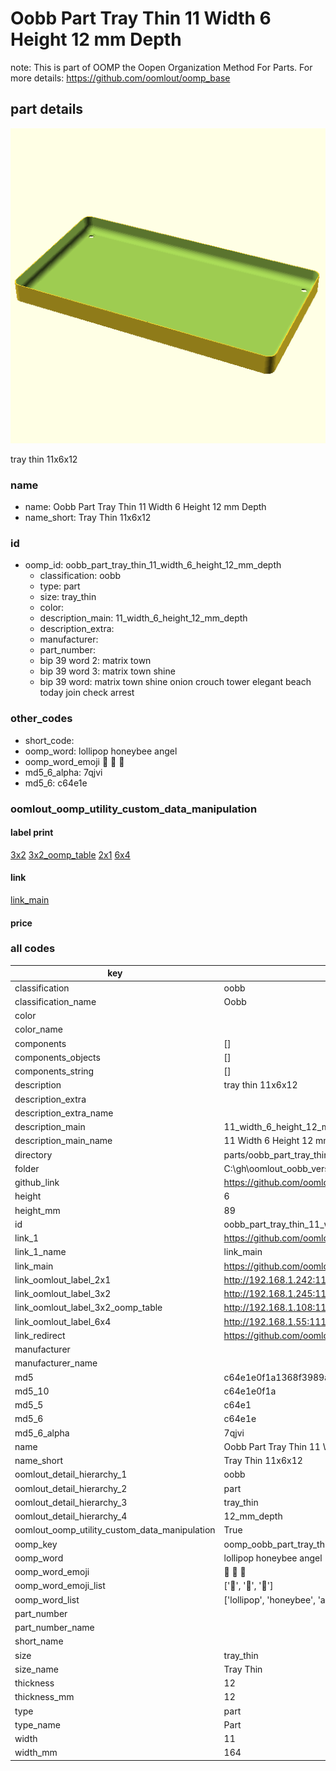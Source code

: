 # Oobb Part Tray Thin 11 Width 6 Height 12 mm Depth  

note: This is part of OOMP the Oopen Organization Method For Parts. For more details: https://github.com/oomlout/oomp_base

##  part details
  

[![](3dpr.png)](3dpr.png)

tray thin 11x6x12



### name
* name: Oobb Part Tray Thin 11 Width 6 Height 12 mm Depth
* name_short: Tray Thin 11x6x12 
### id
* oomp_id: oobb_part_tray_thin_11_width_6_height_12_mm_depth
  * classification: oobb
  * type: part
  * size: tray_thin
  * color: 
  * description_main: 11_width_6_height_12_mm_depth
  * description_extra: 
  * manufacturer: 
  * part_number: 
  * bip 39 word 2: matrix town
  * bip 39 word 3: matrix town shine
  * bip 39 word: matrix town shine onion crouch tower elegant beach today join check arrest

### other_codes
* short_code: 
* oomp_word: lollipop honeybee angel
* oomp_word_emoji :lollipop: :honeybee: :angel:
* md5_6_alpha: 7qjvi
* md5_6: c64e1e






### oomlout_oomp_utility_custom_data_manipulation
#### label print
[3x2](http://192.168.1.245:1112/?label=oomp%207qjvi)
[3x2_oomp_table](http://192.168.1.108:1112/?label=oomp%207qjvi)
[2x1](http://192.168.1.242:1112/?label=oomp%207qjvi)
[6x4](http://192.168.1.55:1112/?label=oomp%207qjvi)    

#### link

[link_main](https://github.com/oomlout/oomlout_oobb_version_4_generated_parts/tree/main/navigation_oomp/oobb/part/tray_thin/11_width_6_height_12_mm_depth/part)                              

#### price







### all codes 
| key | value |  
| --- | --- |  
| classification | oobb |  
| classification_name | Oobb |  
| color |  |  
| color_name |  |  
| components | [] |  
| components_objects | [] |  
| components_string | [] |  
| description | tray thin 11x6x12 |  
| description_extra |  |  
| description_extra_name |  |  
| description_main | 11_width_6_height_12_mm_depth |  
| description_main_name | 11 Width 6 Height 12 mm Depth |  
| directory | parts/oobb_part_tray_thin_11_width_6_height_12_mm_depth |  
| folder | C:\gh\oomlout_oobb_version_4_generated_parts\parts\oobb_part_tray_thin_11_width_6_height_12_mm_depth |  
| github_link | https://github.com/oomlout/oomlout_oomp_part_src/tree/main/parts/oobb_part_tray_thin_11_width_6_height_12_mm_depth |  
| height | 6 |  
| height_mm | 89 |  
| id | oobb_part_tray_thin_11_width_6_height_12_mm_depth |  
| link_1 | https://github.com/oomlout/oomlout_oobb_version_4_generated_parts/tree/main/navigation_oomp/oobb/part/tray_thin/11_width_6_height_12_mm_depth/part |  
| link_1_name | link_main |  
| link_main | https://github.com/oomlout/oomlout_oobb_version_4_generated_parts/tree/main/navigation_oomp/oobb/part/tray_thin/11_width_6_height_12_mm_depth/part |  
| link_oomlout_label_2x1 | http://192.168.1.242:1112/?label=oomp%207qjvi |  
| link_oomlout_label_3x2 | http://192.168.1.245:1112/?label=oomp%207qjvi |  
| link_oomlout_label_3x2_oomp_table | http://192.168.1.108:1112/?label=oomp%207qjvi |  
| link_oomlout_label_6x4 | http://192.168.1.55:1112/?label=oomp%207qjvi |  
| link_redirect | https://github.com/oomlout/oomlout_oobb_version_4_generated_parts/tree/main/parts/oobb_tray_thin_11_06_12 |  
| manufacturer |  |  
| manufacturer_name |  |  
| md5 | c64e1e0f1a1368f3989a19ad8bf99449 |  
| md5_10 | c64e1e0f1a |  
| md5_5 | c64e1 |  
| md5_6 | c64e1e |  
| md5_6_alpha | 7qjvi |  
| name | Oobb Part Tray Thin 11 Width 6 Height 12 mm Depth |  
| name_short | Tray Thin 11x6x12  |  
| oomlout_detail_hierarchy_1 | oobb |  
| oomlout_detail_hierarchy_2 | part |  
| oomlout_detail_hierarchy_3 | tray_thin |  
| oomlout_detail_hierarchy_4 | 12_mm_depth |  
| oomlout_oomp_utility_custom_data_manipulation | True |  
| oomp_key | oomp_oobb_part_tray_thin_11_width_6_height_12_mm_depth |  
| oomp_word | lollipop honeybee angel |  
| oomp_word_emoji | :lollipop: :honeybee: :angel: |  
| oomp_word_emoji_list | [':lollipop:', ':honeybee:', ':angel:'] |  
| oomp_word_list | ['lollipop', 'honeybee', 'angel'] |  
| part_number |  |  
| part_number_name |  |  
| short_name |  |  
| size | tray_thin |  
| size_name | Tray Thin |  
| thickness | 12 |  
| thickness_mm | 12 |  
| type | part |  
| type_name | Part |  
| width | 11 |  
| width_mm | 164 |  
